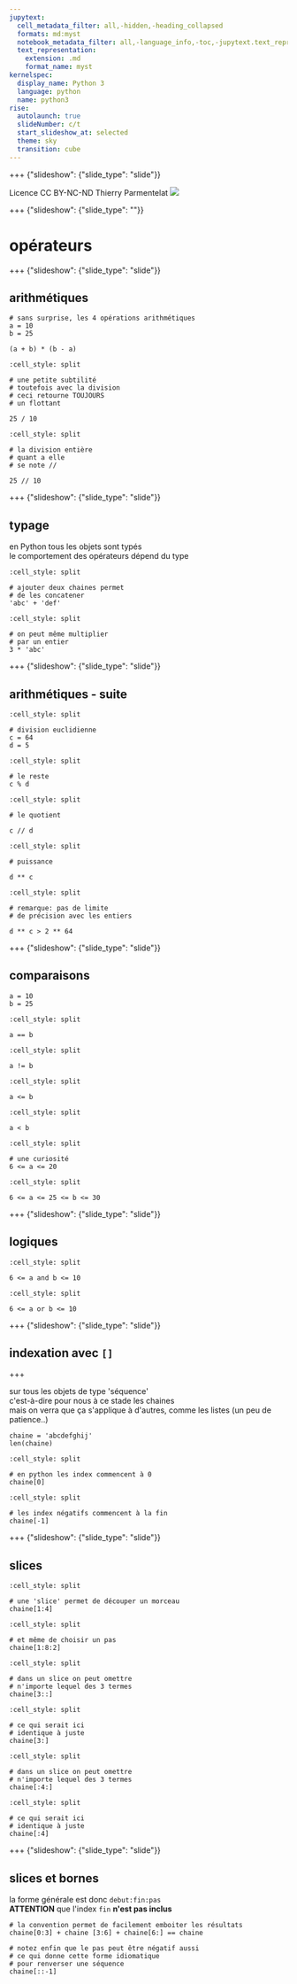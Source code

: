 ```yaml
---
jupytext:
  cell_metadata_filter: all,-hidden,-heading_collapsed
  formats: md:myst
  notebook_metadata_filter: all,-language_info,-toc,-jupytext.text_representation.jupytext_version,-jupytext.text_representation.format_version
  text_representation:
    extension: .md
    format_name: myst
kernelspec:
  display_name: Python 3
  language: python
  name: python3
rise:
  autolaunch: true
  slideNumber: c/t
  start_slideshow_at: selected
  theme: sky
  transition: cube
---
```


+++ {"slideshow": {"slide_type": "slide"}}

<div class="licence">
<span>Licence CC BY-NC-ND</span>
<span>Thierry Parmentelat</span>
<span><img src="media/inria-25-alpha.png" /></span>
</div>

+++ {"slideshow": {"slide_type": ""}}

# opérateurs

+++ {"slideshow": {"slide_type": "slide"}}

## arithmétiques

```{code-cell}
# sans surprise, les 4 opérations arithmétiques
a = 10
b = 25

(a + b) * (b - a)
```

```{code-cell}
:cell_style: split

# une petite subtilité 
# toutefois avec la division
# ceci retourne TOUJOURS 
# un flottant

25 / 10
```

```{code-cell}
:cell_style: split

# la division entière 
# quant a elle 
# se note //

25 // 10
```

+++ {"slideshow": {"slide_type": "slide"}}

## typage

en Python tous les objets sont typés  
le comportement des opérateurs dépend du type

```{code-cell}
:cell_style: split

# ajouter deux chaines permet
# de les concatener
'abc' + 'def' 
```

```{code-cell}
:cell_style: split

# on peut même multiplier 
# par un entier
3 * 'abc'
```

+++ {"slideshow": {"slide_type": "slide"}}

## arithmétiques - suite

```{code-cell}
:cell_style: split

# division euclidienne
c = 64
d = 5
```

```{code-cell}
:cell_style: split

# le reste 
c % d
```

```{code-cell}
:cell_style: split

# le quotient

c // d
```

```{code-cell}
:cell_style: split

# puissance

d ** c
```

```{code-cell}
:cell_style: split

# remarque: pas de limite 
# de précision avec les entiers

d ** c > 2 ** 64
```

+++ {"slideshow": {"slide_type": "slide"}}

## comparaisons

```{code-cell}
a = 10
b = 25
```

```{code-cell}
:cell_style: split

a == b
```

```{code-cell}
:cell_style: split

a != b
```

```{code-cell}
:cell_style: split

a <= b
```

```{code-cell}
:cell_style: split

a < b
```

```{code-cell}
:cell_style: split

# une curiosité
6 <= a <= 20
```

```{code-cell}
:cell_style: split

6 <= a <= 25 <= b <= 30
```

+++ {"slideshow": {"slide_type": "slide"}}

## logiques

```{code-cell}
:cell_style: split

6 <= a and b <= 10
```

```{code-cell}
:cell_style: split

6 <= a or b <= 10
```

+++ {"slideshow": {"slide_type": "slide"}}

## indexation avec `[]`

+++

sur tous les objets de type 'séquence'  
c'est-à-dire pour nous à ce stade les chaines  
mais on verra que ça s'applique à d'autres, comme les listes (un peu de patience..)

```{code-cell}
chaine = 'abcdefghij'
len(chaine)
```

```{code-cell}
:cell_style: split

# en python les index commencent à 0
chaine[0]
```

```{code-cell}
:cell_style: split

# les index négatifs commencent à la fin
chaine[-1]
```

+++ {"slideshow": {"slide_type": "slide"}}

## slices

```{code-cell}
:cell_style: split

# une 'slice' permet de découper un morceau
chaine[1:4]
```

```{code-cell}
:cell_style: split

# et même de choisir un pas
chaine[1:8:2]
```

```{code-cell}
:cell_style: split

# dans un slice on peut omettre
# n'importe lequel des 3 termes
chaine[3::]
```

```{code-cell}
:cell_style: split

# ce qui serait ici 
# identique à juste
chaine[3:]
```

```{code-cell}
:cell_style: split

# dans un slice on peut omettre
# n'importe lequel des 3 termes
chaine[:4:]
```

```{code-cell}
:cell_style: split

# ce qui serait ici 
# identique à juste
chaine[:4]
```

+++ {"slideshow": {"slide_type": "slide"}}

## slices et bornes

la forme générale est donc `debut:fin:pas`  
**ATTENTION** que l'index `fin` **n'est pas inclus**

```{code-cell}
# la convention permet de facilement emboiter les résultats
chaine[0:3] + chaine [3:6] + chaine[6:] == chaine
```

```{code-cell}
# notez enfin que le pas peut être négatif aussi
# ce qui donne cette forme idiomatique
# pour renverser une séquence
chaine[::-1]
```
